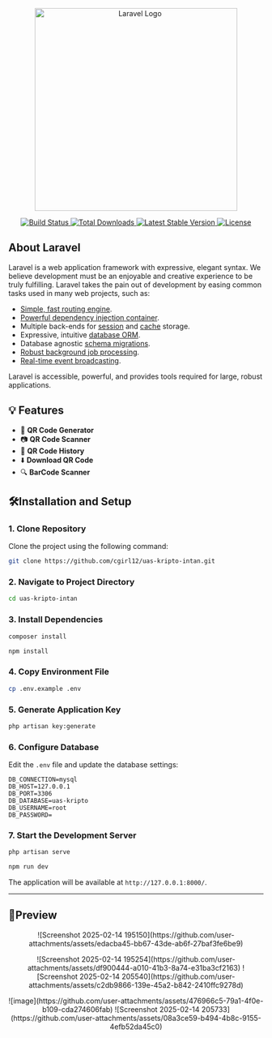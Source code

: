 <p align="center">
  <a href="https://laravel.com" target="_blank">
    <img src="https://raw.githubusercontent.com/laravel/art/master/logo-lockup/5%20SVG/2%20CMYK/1%20Full%20Color/laravel-logolockup-cmyk-red.svg" width="400" alt="Laravel Logo">
  </a>
</p>

<p align="center">
  <a href="https://github.com/laravel/framework/actions">
    <img src="https://github.com/laravel/framework/workflows/tests/badge.svg" alt="Build Status">
  </a>
  <a href="https://packagist.org/packages/laravel/framework">
    <img src="https://img.shields.io/packagist/dt/laravel/framework" alt="Total Downloads">
  </a>
  <a href="https://packagist.org/packages/laravel/framework">
    <img src="https://img.shields.io/packagist/v/laravel/framework" alt="Latest Stable Version">
  </a>
  <a href="https://packagist.org/packages/laravel/framework">
    <img src="https://img.shields.io/packagist/l/laravel/framework" alt="License">
  </a>
</p>

## About Laravel

Laravel is a web application framework with expressive, elegant syntax. We believe development must be an enjoyable and creative experience to be truly fulfilling. Laravel takes the pain out of development by easing common tasks used in many web projects, such as:

- [Simple, fast routing engine](https://laravel.com/docs/routing).
- [Powerful dependency injection container](https://laravel.com/docs/container).
- Multiple back-ends for [session](https://laravel.com/docs/session) and [cache](https://laravel.com/docs/cache) storage.
- Expressive, intuitive [database ORM](https://laravel.com/docs/eloquent).
- Database agnostic [schema migrations](https://laravel.com/docs/migrations).
- [Robust background job processing](https://laravel.com/docs/queues).
- [Real-time event broadcasting](https://laravel.com/docs/broadcasting).

Laravel is accessible, powerful, and provides tools required for large, robust applications.

## 💡 Features

- 📱 **QR Code Generator**
- 📷 **QR Code Scanner**
- 📝 **QR Code History**
- ⬇️ **Download QR Code**
- 🔍 **BarCode Scanner**

## 🛠️Installation and Setup

### 1. Clone Repository
Clone the project using the following command:

```sh
git clone https://github.com/cgirl12/uas-kripto-intan.git
```

### 2. Navigate to Project Directory

```sh
cd uas-kripto-intan
```

### 3. Install Dependencies

```sh
composer install
```
```sh
npm install
```

### 4. Copy Environment File

```sh
cp .env.example .env
```

### 5. Generate Application Key

```sh
php artisan key:generate
```

### 6. Configure Database
Edit the `.env` file and update the database settings:

```
DB_CONNECTION=mysql
DB_HOST=127.0.0.1
DB_PORT=3306
DB_DATABASE=uas-kripto
DB_USERNAME=root
DB_PASSWORD=
```

### 7. Start the Development Server

```sh
php artisan serve
```
```sh
npm run dev
```

The application will be available at `http://127.0.0.1:8000/`.

---

## 🚀Preview

<p align="center">
    ![Screenshot 2025-02-14 195150](https://github.com/user-attachments/assets/edacba45-bb67-43de-ab6f-27baf3fe6be9)
</p>

<p align="center">
    ![Screenshot 2025-02-14 195254](https://github.com/user-attachments/assets/df900444-a010-41b3-8a74-e31ba3cf2163)
    ![Screenshot 2025-02-14 205540](https://github.com/user-attachments/assets/c2db9866-139e-45a2-b842-2410ffc9278d)
</p>

<p align="center">
    ![image](https://github.com/user-attachments/assets/476966c5-79a1-4f0e-b109-cda274606fab)
    ![Screenshot 2025-02-14 205733](https://github.com/user-attachments/assets/08a3ce59-b494-4b8c-9155-4efb52da45c0)
</p>

